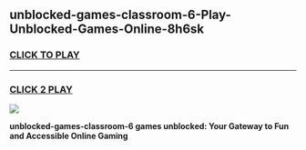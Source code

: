 
## unblocked-games-classroom-6-Play-Unblocked-Games-Online-8h6sk
<h3>
<a href="https://premium76.site?title=unblocked-games-classroom-6&ref=24A">CLICK TO PLAY</a></h3>
<hr>

<h3>
<a href="https://premium76.site?title=unblocked-games-classroom-6&ref=24A">CLICK 2 PLAY</a>
  
</h3>

<a href="https://premium76.site?title=unblocked-games-classroom-6&ref=24A"><img src="https://clearcache.store/games.png"></a>


**unblocked-games-classroom-6 games unblocked: Your Gateway to Fun and Accessible Online Gaming**
